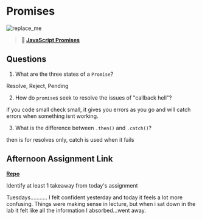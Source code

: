 # Promises

![replace_me](https://codeworks.blob.core.windows.net/public/assets/img/illustrations/placeholder.svg)

> **📖 [JavaScript Promises](https://codeworksacademy.com/fs-student-guide/resources/wk4/02-Promises)**

## Questions

1. What are the three states of a `Promise`?

Resolve, Reject, Pending


2. How do `promise`s seek to resolve the issues of "callback hell"?

if you code small check small, it gives you errors as you go and will catch errors when something isnt working. 

3. What is the difference between `.then()` and `.catch()`?


then is for resolves only, catch is used when it fails


## Afternoon Assignment Link

**[Repo](https://github.com/hannahprather/late-winter21-gregslist-async)**

Identify at least 1 takeaway from today's assignment

Tuesdays........... I felt confident yesterday and today it feels a lot more confusing. 
Things were making sense in lecture, but when i sat down in the lab it felt like all the information I
absorbed...went away. 